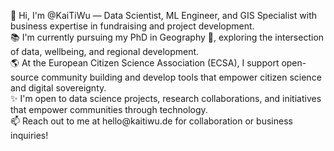 <p>👋 Hi, I'm @KaiTiWu — Data Scientist, ML Engineer, and GIS Specialist with business expertise in fundraising and project development. <br> 📚 I'm currently pursuing my PhD in Geography 🧬, exploring the intersection of data, wellbeing, and regional development. <br> 🌎 At the European Citizen Science Association (ECSA), I support open-source community building and develop tools that empower citizen science and digital sovereignty. <br> ✨ I'm open to data science projects, research collaborations, and initiatives that empower communities through technology. <br> 📫 Reach out to me at hello@kaitiwu.de for collaboration or business inquiries!</p>
